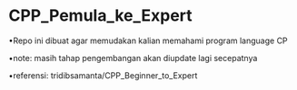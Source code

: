 # CPP_Pemula_ke_Expert
•Repo ini dibuat agar memudakan kalian memahami program language CP

•note: masih tahap pengembangan akan diupdate lagi secepatnya

•referensi:
tridibsamanta/CPP_Beginner_to_Expert
